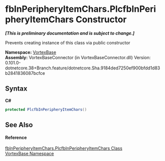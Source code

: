# fbInPeripheryItemChars.PlcfbInPeripheryItemChars Constructor 
 _**\[This is preliminary documentation and is subject to change.\]**_

Prevents creating instance of this class via public constructor

**Namespace:**&nbsp;<a href="N_VortexBase.md">VortexBase</a><br />**Assembly:**&nbsp;VortexBaseConnector (in VortexBaseConnector.dll) Version: 0.101.0-dotnetcore.38+Branch.feature/dotnetcore.Sha.9184ded7250ef900bfdd1d83b2841836087bcfce

## Syntax

**C#**<br />
``` C#
protected PlcfbInPeripheryItemChars()
```


## See Also


#### Reference
<a href="T_VortexBase_fbInPeripheryItemChars_PlcfbInPeripheryItemChars.md">fbInPeripheryItemChars.PlcfbInPeripheryItemChars Class</a><br /><a href="N_VortexBase.md">VortexBase Namespace</a><br />